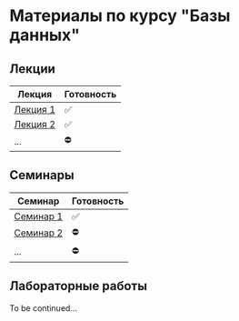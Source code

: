 # Материалы по курсу "Базы данных"

## Лекции
|Лекция|Готовность|
|-|-|
|[Лекция 1](theory/lections/lec_01.md)|✅|
|[Лекция 2](theory/lections/lec_01.md)|✅|
|...|⛔|

## Семинары
|Семинар|Готовность|
|-|-|
|[Семинар 1](theory/seminars/sem_01.md)|✅|
|[Семинар 2]()|⛔|
|...|⛔|


## Лабораторные работы
To be continued...
